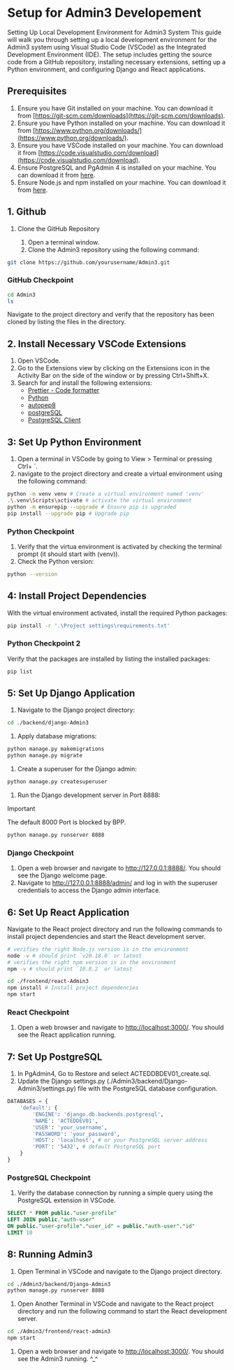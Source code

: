 # Setup for Admin3 Developement

Setting Up Local Development Environment for Admin3 System
This guide will walk you through setting up a local development environment for the Admin3 system using Visual Studio Code (VSCode) as the Integrated Development Environment (IDE). The setup includes getting the source code from a GitHub repository, installing necessary extensions, setting up a Python environment, and configuring Django and React applications.

## Prerequisites

1. Ensure you have Git installed on your machine. You can download it from [https://git-scm.com/downloads](https://git-scm.com/downloads).
1. Ensure you have Python installed on your machine. You can download it from [https://www.python.org/downloads/](https://www.python.org/downloads/).
1. Ensure you have VSCode installed on your machine. You can download it from [https://code.visualstudio.com/download](https://code.visualstudio.com/download).
1. Ensure PostgreSQL and PgAdmin 4 is installed on your machine. You can download it from [here](https://www.postgresql.org/download/).
1. Ensure Node.js and npm installed on your machine. You can download it from [here](https://nodejs.org/en/download/package-manager).

## 1. Github

1. Clone the GitHub Repository

   1. Open a terminal window.
   1. Clone the Admin3 repository using the following command:

```bash
git clone https://github.com/yourusername/Admin3.git
```

### GitHub Checkpoint

```bash
cd Admin3
ls
```

Navigate to the project directory and verify that the repository has been cloned by listing the files in the directory.

## 2. Install Necessary VSCode Extensions

1. Open VSCode.
1. Go to the Extensions view by clicking on the Extensions icon in the Activity Bar on the side of the window or by pressing Ctrl+Shift+X.
1. Search for and install the following extensions:
   - [Prettier - Code formatter](https://marketplace.visualstudio.com/items?itemName=esbenp.prettier-vscode)
   - [Python](https://marketplace.visualstudio.com/items?itemName=ms-python.python)
   - [autopep8](https://marketplace.visualstudio.com/items?itemName=ms-python.autopep8)
   - [postgreSQL](https://marketplace.visualstudio.com/items?itemName=ms-ossdata.vscode-postgresql)
   - [PostgreSQL Client](https://marketplace.visualstudio.com/items?itemName=ckolkman.vscode-postgres)

## 3: Set Up Python Environment

1. Open a terminal in VSCode by going to View > Terminal or pressing Ctrl+ `.
1. navigate to the project directory and create a virtual environment using the following command:

```bash
python -m venv venv # Create a virtual environment named 'venv'
.\.venv\Scripts\activate # activate the virtual environment 
python -m ensurepip --upgrade # Ensure pip is upgraded
pip install --upgrade pip # Upgrade pip
```

### Python Checkpoint

1. Verify that the virtua environment is activated by checking the terminal prompt (it should start with (venv)).
1. Check the Python version:

```bash
python --version
```

## 4: Install Project Dependencies

With the virtual environment activated, install the required Python packages:

```bash
pip install -r '.\Project settings\requirements.txt'
```

### Python Checkpoint 2

Verify that the packages are installed by listing the installed packages:

```bash
pip list
```

## 5: Set Up Django Application

1. Navigate to the Django project directory:

```bash
cd ./backend/django-Admin3
```

1. Apply database migrations:

```bash
python manage.py makemigrations
python manage.py migrate
```

1. Create a superuser for the Django admin:

```bash
python manage.py createsuperuser
```

1. Run the Django development server in Port 8888:

>[!IMPORTANT]
>The default 8000 Port is blocked by BPP.

```bash
python manage.py runserver 8888
```

### Django Checkpoint

1. Open a web browser and navigate to <http://127.0.0.1:8888/>. You should see the Django welcome page.
2. Navigate to <http://127.0.0.1:8888/admin/> and log in with the superuser credentials to access the Django admin interface.

## 6: Set Up React Application

Navigate to the React project directory and run the following commands to install project dependencies and start the React development server.

```bash
# verifies the right Node.js version is in the environment
node -v # should print `v20.18.0` or latest
# verifies the right npm version is in the environment
npm -v # should print `10.8.2` or latest

cd ./frontend/react-Admin3
npm install # Install project dependencies
npm start
```

### React Checkpoint

1. Open a web browser and navigate to <http://localhost:3000/>. You should see the React application running.

## 7: Set Up PostgreSQL

1. In PgAdmin4, Go to Restore and select ACTEDDBDEV01_create.sql.
1. Update the Django settings.py (./Admin3/backend/Django-Admin3/settings.py) file with the PostgreSQL database configuration.

```python
DATABASES = {
    'default': {
        'ENGINE': 'django.db.backends.postgresql',
        'NAME': 'ACTEDDEV01',
        'USER': 'your_username',
        'PASSWORD': 'your_password',
        'HOST': 'localhost', # or your PostgreSQL server address
        'PORT': '5432', # default PostgreSQL port
    }
}
```

### PostgreSQL Checkpoint

1. Verify the database connection by running a simple query using the PostgreSQL extension in VSCode.

```sql
SELECT * FROM public."user-profile"
LEFT JOIN public."auth-user" 
ON public."user-profile"."user_id" = public."auth-user"."id"
LIMIT 10
```

## 8: Running Admin3

1. Open Terminal in VSCode and navigate to the Django project directory.

```bash
cd ./Admin3/backend/Django-Admin3
python manage.py runserver 8888
```

1. Open Another Terminal in VSCode and navigate to the React project directory and run the following command to start the React development server.

```bash
cd ./Admin3/frontend/react-admin3
npm start
```

1. Open a web browser and navigate to <http://localhost:3000/>. You should see the Admin3  running. ^_^
